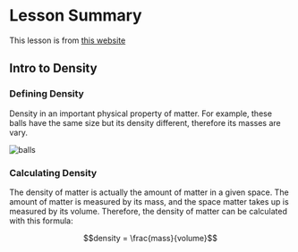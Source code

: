 # Lesson Summary

This lesson is from [this website](https://flexbooks.ck12.org/cbook/ck-12-middle-school-physical-science-flexbook-2.0/section/2.3/primary/lesson/density-ms-ps/)

## Intro to Density 

### Defining Density

Density in an important physical property of matter. 
For example, these balls have the same size but its density different, therefore its masses are vary.  

![balls](balls.png)

### Calculating Density

The density of matter is actually the amount of matter in a given space. The amount of matter is measured by its mass, and the space matter takes up is measured by its volume. Therefore, the density of matter can be calculated with this formula:

$$density = \frac{mass}{volume}$$

